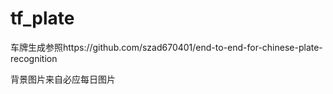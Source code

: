 # tf_plate

车牌生成参照https://github.com/szad670401/end-to-end-for-chinese-plate-recognition

背景图片来自必应每日图片


